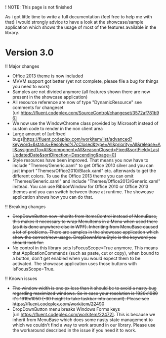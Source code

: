 ! NOTE: This page is not finished

As i got little time to write a full documentation (feel free to help me with that) i would strongly advice to have a look at the showcase/sample application which shows the usage of most of the features available in the library.

# Version 3.0
!! Major changes
* Office 2013 theme is now included
* MVVM support got better (yet not complete, please file a bug for things you need to work)
* Samples are not divided anymore (all features shown there are now present in the showcase application)
* All resource reference are now of type "DynamicResource" see comments for changeset [url:https://fluent.codeplex.com/SourceControl/changeset/3572af781b96]
* We now use the WindowChrome class provided by Microsoft instead of custom code to render in the non client area
* Large amount of [url:fixed bugs|https://fluent.codeplex.com/workitem/list/advanced?keyword=&status=Resolved%7cClosed&type=All&priority=All&release=All&assignedTo=All&component=All&reasonClosed=Fixed&sortField=LastUpdatedDate&sortDirection=Descending&page=0]
* Style resources have been improved. That means you now have to include "Themes/Generic.xaml" to get Office 2010 silver and you can just import "Themes/Office2010/Black.xaml" etc. afterwards to get the different colors. To use the Office 2013 theme you can omit "Themes/Generic.xaml" and include "Themes/Office2013/Generic.xaml" instead. You can use RibbonWindow for Office 2010 or Office 2013 themes and you can switch between those at runtime. The showcase application shows how you can do that.

!! Breaking changes
* ~~DropDownButton now inherits from ItemsControl instead of MenuBase, this makes it necessary to wrap MenuItems in a Menu when used there (as it is done anywhere else in WPF). Inheriting from MenuBase caused a lot of problems. There are samples in the showcase application which show the correct/new usage. DropDownMenuStyle is the keyword you should look for.~~
* No control in this library sets IsFocusScope=True anymore. This means that ApplicationCommands (such as paste, cut or copy), when bound to a button, don't get enabled when you would expect them to be activated. The showcase application uses those buttons with IsFocusScope=True.

!! Known issues
* ~~The window width is one px less than it should be to avoid a nasty bug regarding maximized windows. So in case your resolution is 1920x1080 it's 1919x1050 (-30 height to take taskbar into account). Please see https://fluent.codeplex.com/workitem/22490~~
* DropDownButton menu breaks Windows Forms keys [url:https://fluent.codeplex.com/workitem/22472]. This is because we inherit from MenuBase which does some nasty state management to which we couldn't find a way to work around in our library. Please use the workaround described in the issue if you need it to work.
